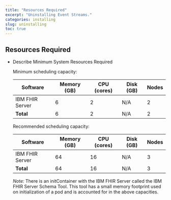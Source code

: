 ```yaml
---
title: "Resources Required"
excerpt: "Uninstalling Event Streams."
categories: installing
slug: uninstalling
toc: true
---
```




## Resources Required

* Describe Minimum System Resources Required

    Minimum scheduling capacity:
    
    | Software        | Memory (GB) | CPU (cores) | Disk (GB) | Nodes |
    | --------------- | ----------- | ----------- | --------- | ----- |
    | IBM FHIR Server |     6       |     2       |    N/A    |   2   |
    | **Total**       |     6       |     2       |    N/A    |   2   |
    
    Recommended scheduling capacity:
    
    | Software        | Memory (GB) | CPU (cores) | Disk (GB) | Nodes |
    | --------------- | ----------- | ----------- | --------- | ----- |
    | IBM FHIR Server |     64      |     16      |    N/A    |   3   |
    | **Total**       |     64      |     16      |    N/A    |   3   |
    
    *Note:* There is an initContainer with the IBM FHIR Server called the IBM FHIR Server Schema Tool. This tool has a small memory footprint used on initialization of a pod and is accounted for in the above capacities.
